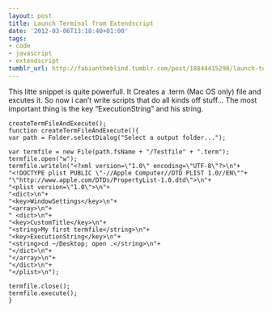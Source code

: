 ```yaml
---
layout: post
title: Launch Terminal from Extendscript
date: '2012-03-06T13:18:40+01:00'
tags:
- code
- javascript
- extendscript
tumblr_url: http://fabiantheblind.tumblr.com/post/18844415298/launch-terminal-from-extendscript
---
```

This litte snippet is quite powerfull. It Creates a .term (Mac OS only) file and excutes it. So now i can’t write scripts that do all kinds off stuff…
The most important thing is the key “ExecutionString” and his string.

    createTermFileAndExecute();
    function createTermFileAndExecute(){
    var path = Folder.selectDialog("Select a output folder...");

    var termfile = new File(path.fsName + "/Testfile" + ".term");
    termfile.open("w");
    termfile.writeln("<?xml version=\"1.0\" encoding=\"UTF-8\"?>\n"+
    "<!DOCTYPE plist PUBLIC \"-//Apple Computer//DTD PLIST 1.0//EN\""+
    "\"http://www.apple.com/DTDs/PropertyList-1.0.dtd\">\n"+
    "<plist version=\"1.0\">\n"+
    "<dict>\n"+
    "<key>WindowSettings</key>\n"+
    "<array>\n"+
    " <dict>\n"+
    "<key>CustomTitle</key>\n"+
    "<string>My first termfile</string>\n"+
    "<key>ExecutionString</key>\n"+
    "<string>cd ~/Desktop; open .</string>\n"+
    "</dict>\n"+
    "</array>\n"+
    "</dict>\n"+
    "</plist>\n");

    termfile.close();
    termfile.execute();
    }
